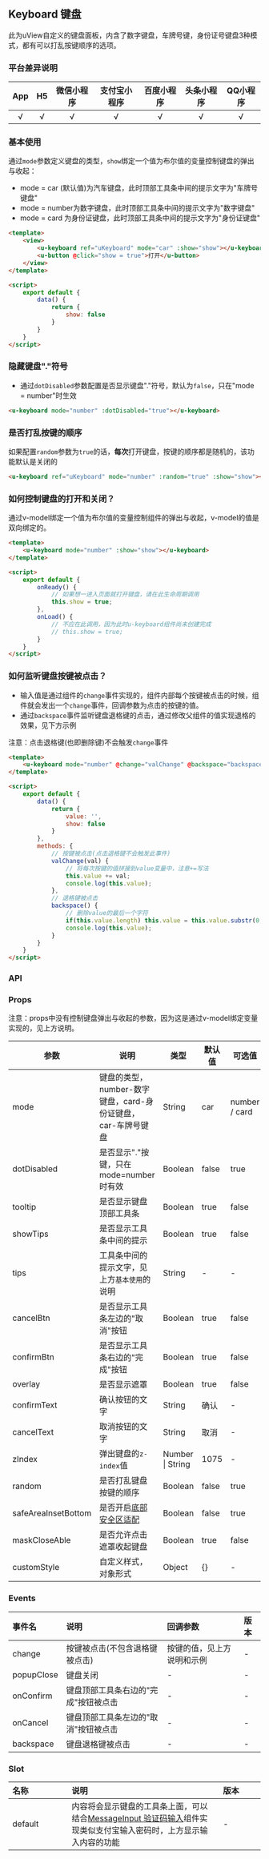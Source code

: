 ## Keyboard 键盘 <to-api/>

<demo-model url="/pages/componentsA/keyboard/index"></demo-model>


此为uView自定义的键盘面板，内含了数字键盘，车牌号键，身份证号键盘3种模式，都有可以打乱按键顺序的选项。

### 平台差异说明

|  App  |  H5   | 微信小程序 | 支付宝小程序 | 百度小程序 | 头条小程序 | QQ小程序 |
| :---: | :---: | :--------: | :----------: | :--------: | :--------: | :------: |
|   √   |   √   |     √      |      √       |     √      |     √      |    √     |

### 基本使用


通过`mode`参数定义键盘的类型，`show`绑定一个值为布尔值的变量控制键盘的弹出与收起：
- mode = car  (默认值)为汽车键盘，此时顶部工具条中间的提示文字为"车牌号键盘"
- mode = number为数字键盘，此时顶部工具条中间的提示文字为"数字键盘"
- mode = card 为身份证键盘，此时顶部工具条中间的提示文字为"身份证键盘"

```html
<template>
	<view>
		<u-keyboard ref="uKeyboard" mode="car" :show="show"></u-keyboard>
		<u-button @click="show = true">打开</u-button>
	</view>
</template>

<script>
	export default {
		data() {
			return {
				show: false
			}
		}
	}
</script>
```

### 隐藏键盘"."符号

- 通过`dotDisabled`参数配置是否显示键盘"."符号，默认为`false`，只在"mode = number"时生效

```html
<u-keyboard mode="number" :dotDisabled="true"></u-keyboard>
```

### 是否打乱按键的顺序

如果配置`random`参数为`true`的话，**每次**打开键盘，按键的顺序都是随机的，该功能默认是关闭的

```html
<u-keyboard ref="uKeyboard" mode="number" :random="true" :show="show"></u-keyboard>
```

### 如何控制键盘的打开和关闭？

通过v-model绑定一个值为布尔值的变量控制组件的弹出与收起，v-model的值是双向绑定的。

```html
<template>
	<u-keyboard mode="number" :show="show"></u-keyboard>
</template>

<script>
	export default {
		onReady() {
			// 如果想一进入页面就打开键盘，请在此生命周期调用
			this.show = true;
		},
		onLoad() {
			// 不应在此调用，因为此时u-keyboard组件尚未创建完成
			// this.show = true;
		}
	}
</script>
```

### 如何监听键盘按键被点击？

- 输入值是通过组件的`change`事件实现的，组件内部每个按键被点击的时候，组件就会发出一个`change`事件，回调参数为点击的按键的值。  
- 通过`backspace`事件监听键盘退格键的点击，通过修改父组件的值实现退格的效果，见下方示例

注意：点击退格键(也即删除键)不会触发`change`事件

```html
<template>
	<u-keyboard mode="number" @change="valChange" @backspace="backspace" :show="show"></u-keyboard>
</template>

<script>
	export default {
		data() {
			return {
				value: '',
				show: false
			}
		},
		methods: {
			// 按键被点击(点击退格键不会触发此事件)
			valChange(val) {
				// 将每次按键的值拼接到value变量中，注意+=写法
				this.value += val;
				console.log(this.value);
			},
			// 退格键被点击
			backspace() {
				// 删除value的最后一个字符
				if(this.value.length) this.value = this.value.substr(0, this.value.length - 1);
				console.log(this.value);
			}
		}
	}
</script>
```



### API

### Props

注意：props中没有控制键盘弹出与收起的参数，因为这是通过v-model绑定变量实现的，见上方说明。

| 参数                                 | 说明                                                                                                | 类型             | 默认值 | 可选值     |
| ------------------------------------ | --------------------------------------------------------------------------------------------------- | ---------------- | ------ | ---------- |
| mode                                 | 键盘的类型，number-数字键盘，card-身份证键盘，car-车牌号键盘 | String           | car | number / card |
| dotDisabled                          | 是否显示"."按键，只在mode=number时有效       | Boolean          | false   | true      |
| tooltip                              | 是否显示键盘顶部工具条                     | Boolean          | true   | false      |
| showTips                              | 是否显示工具条中间的提示   | Boolean          | true   | false      |
| tips                                 | 工具条中间的提示文字，见上方`基本使用`的说明                                                        | String           | -      | -          |
| cancelBtn                           | 是否显示工具条左边的"取消"按钮                                                                      | Boolean          | true   | false      |
| confirmBtn                          | 是否显示工具条右边的"完成"按钮                                                                      | Boolean          | true   | false      |
| overlay                                 | 是否显示遮罩                                                                                        | Boolean          | true   | false      |
| confirmText                                 | 确认按钮的文字     | String          | 确认   | -      |
| cancelText                                 | 取消按钮的文字     | String          | 取消   | -      |
| zIndex                              | 弹出键盘的`z-index`值                       | Number &#124; String | 1075   | -          |
| random                               | 是否打乱键盘按键的顺序                                                                              | Boolean          | false  | true       |
| safeAreaInsetBottom            | 是否开启[底部安全区适配](/components/safeAreaInset.html#关于uview某些组件safe-area-inset参数的说明) | Boolean          | false  | true       |
| maskCloseAble                      | 是否允许点击遮罩收起键盘                    | Boolean          | true   | false      |
| customStyle                      | 自定义样式，对象形式                    | Object          | {}   | -      |


### Events

| 事件名    | 说明                                 | 回调参数                   | 版本 |
| :-------- | :----------------------------------- | :------------------------- | :--- |
| change    | 按键被点击(不包含退格键被点击)       | 按键的值，见上方说明和示例 | -    |
| popupClose    | 键盘关闭 | -                          | -    |
| onConfirm   | 键盘顶部工具条右边的"完成"按钮被点击 | -                          | -    |
| onCancel | 键盘顶部工具条左边的"取消"按钮被点击                     | -                          | -    |
| backspace | 键盘退格键被点击                     | -                          | -    |
### Slot

| 名称    | 说明                                                                                                                                               | 版本 |
| :------ | :------------------------------------------------------------------------------------------------------------------------------------------------- | :--- |
| default | 内容将会显示键盘的工具条上面，可以结合[MessageInput 验证码输入](/components/messageInput.html)组件实现类似支付宝输入密码时，上方显示输入内容的功能 | -    |


<style scoped>
h3[id=props] + table thead tr th:nth-child(2){
	width: 40%;
}

h3[id=events] + table thead tr th:nth-child(2){
	width: 40%;
}

h3[id=slot] + table thead tr th:nth-child(2){
	width: 60%;
}
</style>